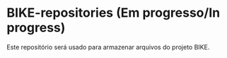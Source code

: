 # BIKE-repositories (Em progresso/In progress)
Este repositório será usado para armazenar arquivos do projeto BIKE.
